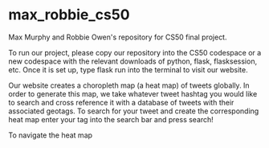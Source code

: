 # max_robbie_cs50
Max Murphy and Robbie Owen's repository for CS50 final project.

To run our project, please copy our repository into the CS50 codespace or a new codespace with the relevant downloads of python, flask, flasksession, etc. Once it is set up, type flask run into the terminal to visit our website. 

Our website creates a choropleth map (a heat map) of tweets globally. In order to generate this map, we take whatever tweet hashtag you would like to search and cross reference it with a database of tweets with their associated geotags. To search for your tweet and create the corresponding heat map enter your tag into the search bar and press search!

To navigate the heat map 


